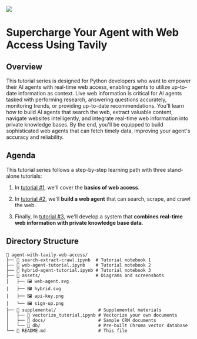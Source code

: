 ![](https://europe-west1-atp-views-tracker.cloudfunctions.net/working-analytics?notebook=tutorials--agent-with-tavily-web-access--readme)

# Supercharge Your Agent with Web Access Using Tavily


## Overview

This tutorial series is designed for Python developers who want to empower their AI agents with real-time web access, enabling agents to utilize up-to-date information as context. Live web information is critical for AI agents tasked with performing research, answering questions accurately, monitoring trends, or providing up-to-date recommendations. You'll learn how to build AI agents that search the web, extract valuable content, navigate websites intelligently, and integrate real-time web information into private knowledge bases. By the end, you'll be equipped to build sophisticated web agents that can fetch timely data, improving your agent's accuracy and reliability.

## Agenda

This tutorial series follows a step-by-step learning path with three stand-alone tutorials:
1. In [tutorial #1](./search-extract-crawl.ipynb), we'll cover the **basics of web access**.

2. In [tutorial #2](./web-agent-tutorial.ipynb), we'll **build a web agent** that can search, scrape, and crawl the web.

3. Finally, In [tutorial #3](./hybrid-agent-tutorial.ipynb), we'll develop a system that **combines real-time web information with private knowledge base data**.


## Directory Structure

```
📁 agent-with-tavily-web-access/
├── 📓 search-extract-crawl.ipynb  # Tutorial notebook 1
├── 📓 web-agent-tutorial.ipynb    # Tutorial notebook 2
├── 📓 hybrid-agent-tutorial.ipynb # Tutorial notebook 3
├── 📁 assets/                     # Diagrams and screenshots
│   ├── 🖼️ web-agent.svg
|   ├── 🖼️ hybrid.svg
|   ├── 🖼️ api-key.png
│   └── 🖼️ sign-up.png
├── 📁 supplemental/                # Supplemental materials
│   ├── 📓 vectorize_tutorial.ipynb # Vectorize your own documents
│   ├── 📁 docs/                    # Sample CRM documents
│   └── 📁 db/                      # Pre-built Chroma vector database
└── 📄 README.md                    # This file
```